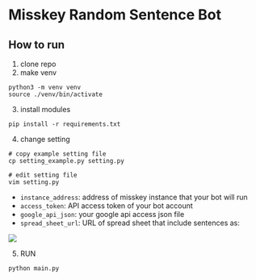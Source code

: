 # Misskey Random Sentence Bot
## How to run
1. clone repo
2. make venv
```
python3 -m venv venv
source ./venv/bin/activate
```
3. install modules
```
pip install -r requirements.txt
```
4. change setting
```
# copy example setting file
cp setting_example.py setting.py

# edit setting file
vim setting.py
```
- `instance_address`: address of misskey instance that your bot will run
- `access_token`: API access token of your bot account
- `google_api_json`: your google api access json file
- `spread_sheet_url`: URL of spread sheet that include sentences as:

![](https://r2.worldc.one/media/fa04a9ba-e50e-4b63-81c3-73416f1481b7.webp)

5. RUN
```
python main.py
```